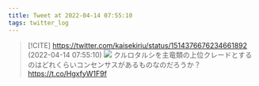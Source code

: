 ```yaml
---
title: Tweet at 2022-04-14 07:55:10
tags: twitter_log
---
```


> [!CITE] https://twitter.com/kaisekiriu/status/1514376676234661892 (2022-04-14 07:55:10)
> ![](https://twitter.com/kaisekiriu/status/1514376676234661892)
> クルロタルシを主竜類の上位クレードとするのはどれくらいコンセンサスがあるものなのだろうか？
> https://t.co/HgxfyW1F9f
